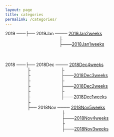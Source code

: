 ```yaml
---
layout: page
title: categories
permalink: /categories/
---
```



2019 ───├── 2019Jan ──── [2019Jan2weeks](../blog/2019/01/Jan2weeks)     
                                            ├   
                                            ├───[2018Jan1weeks](../blog/2019/01/Jan1weeks)    

                    
                    
2018 ───├── 2018Dec ──── [2018Dec4weeks](../blog/2018/12/Dec4weeks)     
                  ├                         ├   
                  ├                         ├───[2018Dec3weeks](../blog/2018/12/Dec3weeks)    
                  ├                         ├  
                  ├                         ├───[2018Dec2weeks](../blog/2018/12/Dec2weeks)    
                  ├                         ├  
                  ├                         ├───[2018Dec1weeks](../blog/2018/12/Dec1weeks)    
                  ├                            
                  ├── 2018Nov ──── [2018Nov5weeks](../blog/2018/11/Nov5weeks)    
                                              ├  
                                              ├───[2018Nov4weeks](../blog/2018/11/Nov4weeks)  
                                              ├  
                                              ├───[2018Nov3weeks](../blog/2018/11/Nov3weeks)  
